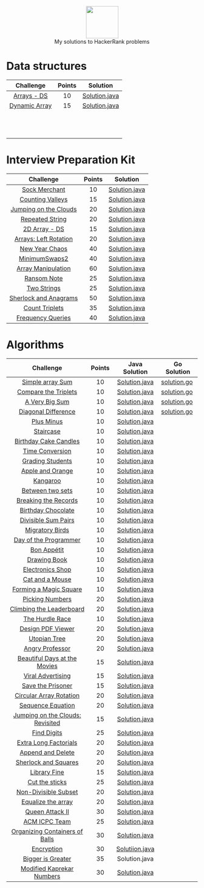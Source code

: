 
<p align="center">
    <a href="https://www.hackerrank.com/rockey5520">
        <img height=85 src="https://res.cloudinary.com/rockey5520/image/upload/v1585671805/hackerrank/hackerrank_mbzwqf.svg">
    </a>
    <br>My solutions to HackerRank problems
</p>

# Data structures

|                          Challenge                           | Points |                           Solution                           |
| :----------------------------------------------------------: | :----: | :----------------------------------------------------------: |
| [Arrays - DS](https://www.hackerrank.com/challenges/arrays-ds/problem) |   10   | [Solution.java](https://github.com/rockey5520/hackerrank-java/blob/master/datastructures/arrays/arraysds/Solution.java) |
| [Dynamic Array](https://www.hackerrank.com/challenges/dynamic-array/problem) |   15   | [Solution.java](https://github.com/rockey5520/hackerrank-java/blob/master/datastructures/arrays/dynamicarray/Solution.java) |
|                                                              |        |                                                              |
|                                                              |        |                                                              |
|                                                              |        |                                                              |
|                                                              |        |                                                              |
|                                                              |        |                                                              |
|                                                              |        |                                                              |
|                                                              |        |                                                              |
|                                                              |        |                                                              |
|                                                              |        |                                                              |
|                                                              |        |                                                              |
|                                                              |        |                                                              |
|                                                              |        |                                                              |

# Interview Preparation Kit

|                          Challenge                           | Points |                           Solution                           |
| :----------------------------------------------------------: | :----: | :----------------------------------------------------------: |
| [Sock Merchant](https://www.hackerrank.com/challenges/sock-merchant/problem?h_l=interview&playlist_slugs%5B%5D=interview-preparation-kit&playlist_slugs%5B%5D=warmup) |   10   | [Solution.java](https://github.com/rockey5520/hackerrank-java/blob/master/interviewprepararionkit/warmupchallenges/sockmerchant/Solution.java) |
| [Counting Valleys](https://www.hackerrank.com/challenges/counting-valleys/problem?h_l=interview&playlist_slugs%5B%5D=interview-preparation-kit&playlist_slugs%5B%5D=warmup) |   15   | [Solution.java](https://github.com/rockey5520/hackerrank-java/blob/master/interviewprepararionkit/warmupchallenges/countingvalleys/Solution.java) |
| [Jumping on the Clouds](https://www.hackerrank.com/challenges/jumping-on-the-clouds/problem?h_l=interview&playlist_slugs%5B%5D=interview-preparation-kit&playlist_slugs%5B%5D=warmup) |   20   | [Solution.java](https://github.com/rockey5520/hackerrank-java/blob/master/interviewprepararionkit/warmupchallenges/jumpingontheclouds/Solution.java) |
| [Repeated String](https://www.hackerrank.com/challenges/repeated-string/problem?h_l=interview&playlist_slugs%5B%5D=interview-preparation-kit&playlist_slugs%5B%5D=warmup) |   20   | [Solution.java](https://github.com/rockey5520/hackerrank-java/tree/master/interviewprepararionkit/warmupchallenges/RepeatedString) |
| [2D Array - DS](https://www.hackerrank.com/challenges/2d-array/problem?h_l=interview&playlist_slugs%5B%5D=interview-preparation-kit&playlist_slugs%5B%5D=arrays) |   15   | [Solution.java](https://github.com/rockey5520/hackerrank-java/blob/master/interviewprepararionkit/arrays/twoDArrayDS/Solution.java) |
| [Arrays: Left Rotation](https://www.hackerrank.com/challenges/ctci-array-left-rotation/problem?h_l=interview&playlist_slugs%5B%5D=interview-preparation-kit&playlist_slugs%5B%5D=arrays) |   20   | [Solution.java](https://github.com/rockey5520/hackerrank-java/blob/master/interviewprepararionkit/arrays/leftrotation/Solution.java) |
| [New Year Chaos](https://www.hackerrank.com/challenges/new-year-chaos/problem?h_l=interview&playlist_slugs%5B%5D=interview-preparation-kit&playlist_slugs%5B%5D=arrays) |   40   | [Solution.java](https://github.com/rockey5520/hackerrank-java/blob/master/interviewprepararionkit/arrays/newyearchaos/Solution.java) |
| [MinimumSwaps2](https://www.hackerrank.com/challenges/minimum-swaps-2/problem?h_l=interview&playlist_slugs%5B%5D=interview-preparation-kit&playlist_slugs%5B%5D=arrays) |   40   | [Solution.java](https://github.com/rockey5520/hackerrank-java/blob/master/interviewprepararionkit/MinimumSwaps2/Solution.java) |
| [Array Manipulation](https://www.hackerrank.com/challenges/crush/problem?h_l=interview&playlist_slugs%5B%5D=interview-preparation-kit&playlist_slugs%5B%5D=arrays) |   60   | [Solution.java](https://github.com/rockey5520/hackerrank-java/blob/master/interviewprepararionkit/arrays/arraymanipulation/Solution.java) |
| [Ransom Note](https://www.hackerrank.com/challenges/ctci-ransom-note/problem?h_l=interview&playlist_slugs%5B%5D=interview-preparation-kit&playlist_slugs%5B%5D=dictionaries-hashmaps) |   25   | [Solution.java](https://github.com/rockey5520/hackerrank-java/blob/master/interviewprepararionkit/DictionariesandHashmaps/ransomnote/Solution.java) |
| [Two Strings](https://www.hackerrank.com/challenges/two-strings/problem?h_l=interview&playlist_slugs%5B%5D=interview-preparation-kit&playlist_slugs%5B%5D=dictionaries-hashmaps) |   25   | [Solution.java](https://github.com/rockey5520/hackerrank-java/tree/master/interviewprepararionkit/DictionariesandHashmaps/twostrings) |
| [Sherlock and Anagrams](https://www.hackerrank.com/challenges/sherlock-and-anagrams/problem?h_l=interview&playlist_slugs%5B%5D=interview-preparation-kit&playlist_slugs%5B%5D=dictionaries-hashmaps) |   50   | [Solution.java](https://github.com/rockey5520/hackerrank-java/blob/master/interviewprepararionkit/dictionariesandhashmaps/sherlockandanagrams/Solution.java) |
| [Count Triplets](https://www.hackerrank.com/challenges/count-triplets-1/problem?h_l=interview&playlist_slugs%5B%5D=interview-preparation-kit&playlist_slugs%5B%5D=dictionaries-hashmaps) |   35   | [Solution.java](https://github.com/rockey5520/hackerrank-java/blob/master/interviewprepararionkit/dictionariesandhashmaps/counttriplets/Solution.java) |
| [Frequency Queries](https://www.hackerrank.com/challenges/frequency-queries/problem?h_l=interview&playlist_slugs%5B%5D=interview-preparation-kit&playlist_slugs%5B%5D=dictionaries-hashmaps) |   40   | [Solution.java](https://github.com/rockey5520/hackerrank-java/blob/master/interviewprepararionkit/dictionariesandhashmaps/frequencyqueries/Solution.java) |

# Algorithms

|                          Challenge                           | Points |                        Java Solution                         | Go Solution                                                  |
| :----------------------------------------------------------: | :----: | :----------------------------------------------------------: | ------------------------------------------------------------ |
| [Simple array Sum](https://www.hackerrank.com/challenges/simple-array-sum/problem) |   10   | [Solution.java](https://github.com/rockey5520/hackerrank-java/blob/master/algorithms/warmup/simplearraysum/Solution.java) | [solution.go](https://github.com/rockey5520/hackerrank-java/blob/master/algorithms/warmup/simplearraysum/solution.go) |
| [Compare the Triplets](https://www.hackerrank.com/challenges/compare-the-triplets/problem) |   10   | [Solution.java](https://github.com/rockey5520/hackerrank-java/blob/master/algorithms/warmup/comparethetriplets/Solution.java) | [solution.go](https://github.com/rockey5520/hackerrank-java/blob/master/algorithms/warmup/comparethetriplets/solution.go) |
| [A Very Big Sum](https://www.hackerrank.com/challenges/a-very-big-sum/problem) |   10   | [Solution.java](https://github.com/rockey5520/hackerrank-java/blob/master/algorithms/warmup/averybigsum/Solution.java) | [solution.go](https://github.com/rockey5520/hackerrank-java/blob/master/algorithms/warmup/averybigsum/solution.go) |
| [Diagonal Difference](https://www.hackerrank.com/challenges/diagonal-difference/problem) |   10   | [Solution.java](https://github.com/rockey5520/hackerrank-java/blob/master/algorithms/warmup/diagonaldifference/Solution.java) | [solution.go](https://github.com/rockey5520/hackerrank-java/blob/master/algorithms/warmup/diagonaldifference/solution.go) |
| [Plus Minus](https://www.hackerrank.com/challenges/plus-minus/problem?h_r=next-challenge&h_v=zen) |   10   | [Solution.java](https://github.com/rockey5520/hackerrank-java/blob/master/algorithms/warmup/plusminus/Solution.java) |                                                              |
| [Staircase](https://www.hackerrank.com/challenges/staircase/problem?h_r=next-challenge&h_v=zen) |   10   | [Solution.java](https://github.com/rockey5520/hackerrank-java/blob/master/algorithms/warmup/staircase/Solution.java) |                                                              |
| [Birthday Cake Candles](https://www.hackerrank.com/challenges/birthday-cake-candles/problem?h_r=next-challenge&h_v=zen&h_r=next-challenge&h_v=zen&h_r=next-challenge&h_v=zen) |   10   | [Solution.java](https://github.com/rockey5520/hackerrank-java/blob/master/algorithms/warmup/birthdaycakecandles/Solution.java) |                                                              |
| [Time Conversion](https://www.hackerrank.com/challenges/time-conversion/problem?h_r=next-challenge&h_v=zen&h_r=next-challenge&h_v=zen&h_r=next-challenge&h_v=zen) |   10   | [Solution.java](https://github.com/rockey5520/hackerrank-java/tree/master/algorithms/warmup/timconversion) |                                                              |
| [Grading Students](https://www.hackerrank.com/challenges/grading/problem) |   10   | [Solution.java](https://github.com/rockey5520/hackerrank-java/blob/master/algorithms/implementation/gradingstudents/Solution.java) |                                                              |
| [Apple and Orange](https://www.hackerrank.com/challenges/apple-and-orange/problem) |   10   | [Solution.java](https://github.com/rockey5520/hackerrank-java/blob/master/algorithms/implementation/appleandorange/Solution.java) |                                                              |
| [Kangaroo](https://www.hackerrank.com/challenges/kangaroo/problem) |   10   | [Solution.java](https://github.com/rockey5520/hackerrank-java/blob/master/algorithms/implementation/kangaroo/Solution.java) |                                                              |
| [Between two sets](https://www.hackerrank.com/challenges/between-two-sets/problem) |   10   | [Solution.java](https://github.com/rockey5520/hackerrank-java/blob/master/algorithms/implementation/betweentwosets/Result.java) |                                                              |
| [Breaking the Records](https://www.hackerrank.com/challenges/breaking-best-and-worst-records/problem?h_r=next-challenge&h_v=zen) |   10   | [Solution.java](https://github.com/rockey5520/hackerrank-java/tree/master/algorithms/implementation/breakingtherecords) |                                                              |
| [Birthday Chocolate](https://www.hackerrank.com/challenges/the-birthday-bar/problem?h_r=next-challenge&h_v=zen) |   10   | [Solution.java](https://github.com/rockey5520/hackerrank-java/blob/master/algorithms/implementation/birthdaychocolate/Solution.java) |                                                              |
| [Divisible Sum Pairs](https://www.hackerrank.com/challenges/divisible-sum-pairs/problem?h_r=next-challenge&h_v=zen) |   10   | [Solution.java](https://github.com/rockey5520/hackerrank-java/blob/master/algorithms/implementation/divisiblesumpairs/Solution.java) |                                                              |
| [Migratory Birds](https://www.hackerrank.com/challenges/migratory-birds/problem?h_r=next-challenge&h_v=zen) |   10   | [Solution.java](https://github.com/rockey5520/hackerrank-java/blob/master/algorithms/implementation/migratorybirds/Solution.java) |                                                              |
| [Day of the Programmer](https://www.hackerrank.com/challenges/day-of-the-programmer/problem?h_r=next-challenge&h_v=zen) |   10   | [Solution.java](https://github.com/rockey5520/hackerrank-java/blob/master/algorithms/implementation/dayoftheprogrammer/Solution.java) |                                                              |
| [Bon Appétit](https://www.hackerrank.com/challenges/bon-appetit/problem?h_r=next-challenge&h_v=zen&h_r=next-challenge&h_v=zen) |   10   | [Solution.java](https://github.com/rockey5520/hackerrank-java/blob/master/algorithms/implementation/bonapp%C3%A9tit/Solution.java) |                                                              |
| [Drawing Book](https://www.hackerrank.com/challenges/drawing-book/problem?h_r=next-challenge&h_v=zen&h_r=next-challenge&h_v=zen) |   10   | [Solution.java](https://github.com/rockey5520/hackerrank-java/blob/master/algorithms/implementation/drawingbook/Solution.java) |                                                              |
| [Electronics Shop](https://www.hackerrank.com/challenges/electronics-shop/problem) |   10   | [Solution.java](https://github.com/rockey5520/hackerrank-java/blob/master/algorithms/implementation/electronicsshop/Solution.java) |                                                              |
| [Cat and a Mouse](https://www.hackerrank.com/challenges/cats-and-a-mouse/problem?h_r=next-challenge&h_v=zen) |   10   | [Solution.java](https://github.com/rockey5520/hackerrank-java/blob/master/algorithms/implementation/catandmouse/Solution.java) |                                                              |
| [Forming a Magic Square](https://www.hackerrank.com/challenges/magic-square-forming/problem?h_r=next-challenge&h_v=zen&h_r=next-challenge&h_v=zen) |   10   | [Solution.java](https://github.com/rockey5520/hackerrank-java/blob/master/algorithms/implementation/formingamagicsquare/Solution.java) |                                                              |
| [Picking Numbers](https://www.hackerrank.com/challenges/picking-numbers/problem?h_r=next-challenge&h_v=zen&h_r=next-challenge&h_v=zen&h_r=next-challenge&h_v=zen) |   20   | [Solution.java](https://github.com/rockey5520/hackerrank-java/blob/master/algorithms/implementation/pickingnumbers/Solution.java) |                                                              |
| [Climbing the Leaderboard](https://www.hackerrank.com/challenges/climbing-the-leaderboard/problem?h_r=next-challenge&h_v=zen&h_r=next-challenge&h_v=zen&h_r=next-challenge&h_v=zen) |   20   | [Solution.java](https://github.com/rockey5520/hackerrank-java/blob/master/algorithms/implementation/climbingtheleaderboard/Solution.java) |                                                              |
| [The Hurdle Race](https://www.hackerrank.com/challenges/the-hurdle-race/problem?h_r=next-challenge&h_v=zen&h_r=next-challenge&h_v=zen&h_r=next-challenge&h_v=zen) |   10   | [Solution.java](https://github.com/rockey5520/hackerrank-java/blob/master/algorithms/implementation/thehurdlerace/Solution.java) |                                                              |
| [Design PDF Viewer](https://www.hackerrank.com/challenges/designer-pdf-viewer/problem?h_r=next-challenge&h_v=zen&h_r=next-challenge&h_v=zen&h_r=next-challenge&h_v=zen) |   20   | [Solution.java](https://github.com/rockey5520/hackerrank-java/blob/master/algorithms/implementation/designpdfviewer/Solution.java) |                                                              |
| [Utopian Tree](https://www.hackerrank.com/challenges/utopian-tree/problem) |   20   | [Solution.java](https://github.com/rockey5520/hackerrank-java/blob/master/algorithms/implementation/utopiantree/Solution.java) |                                                              |
| [Angry Professor](https://www.hackerrank.com/challenges/angry-professor/problem) |   20   | [Solution.java](https://github.com/rockey5520/hackerrank-java/blob/master/algorithms/implementation/angryprofessor/Solution.java) |                                                              |
| [Beautiful Days at the Movies](https://www.hackerrank.com/challenges/beautiful-days-at-the-movies/problem) |   15   | [Solution.java](https://github.com/rockey5520/hackerrank-java/blob/master/algorithms/implementation/beautifuldayatthemovies/Solution.java) |                                                              |
| [Viral Advertising](https://www.hackerrank.com/challenges/strange-advertising/problem) |   15   | [Solution.java](https://github.com/rockey5520/hackerrank-java/blob/master/algorithms/implementation/viraladvertising/Solution.java) |                                                              |
| [Save the Prisoner](https://www.hackerrank.com/challenges/save-the-prisoner/problem) |   15   | [Solution.java](https://github.com/rockey5520/hackerrank-java/blob/master/algorithms/implementation/savetheprisoner/Solution.java) |                                                              |
| [Circular Array Rotation](https://www.hackerrank.com/challenges/circular-array-rotation/problem?h_r=next-challenge&h_v=zen) |   20   | [Solution.java](https://github.com/rockey5520/hackerrank-java/blob/master/algorithms/implementation/circulararrayrotation/Solution.java) |                                                              |
| [Sequence Equation](https://www.hackerrank.com/challenges/permutation-equation/problem?h_r=next-challenge&h_v=zen) |   20   | [Solution.java](https://github.com/rockey5520/hackerrank-java/blob/master/algorithms/implementation/sequenceequation/Solution.java) |                                                              |
| [Jumping on the Clouds: Revisited](https://www.hackerrank.com/challenges/jumping-on-the-clouds-revisited/problem?h_r=next-challenge&h_v=zen) |   15   | [Solution.java](https://github.com/rockey5520/hackerrank-java/blob/master/algorithms/implementation/jumpingoncloudsrevisited/Solution.java) |                                                              |
| [Find Digits](https://www.hackerrank.com/challenges/find-digits/problem?h_r=next-challenge&h_v=zen&h_r=next-challenge&h_v=zen) |   25   | [Solution.java](https://github.com/rockey5520/hackerrank-java/tree/master/algorithms/implementation/finddigit) |                                                              |
| [Extra Long Factorials](https://www.hackerrank.com/challenges/extra-long-factorials/problem?h_r=next-challenge&h_v=zen&h_r=next-challenge&h_v=zen) |   20   | [Solution.java](https://github.com/rockey5520/hackerrank-java/blob/master/algorithms/implementation/extralongfactorials/Solution.java) |                                                              |
| [Append and Delete](https://www.hackerrank.com/challenges/append-and-delete/problem?h_r=next-challenge&h_v=zen&h_r=next-challenge&h_v=zen) |   20   | [Solution.java](https://github.com/rockey5520/hackerrank-java/blob/master/algorithms/implementation/appendanddelete/Solution.java) |                                                              |
| [Sherlock and Squares](https://www.hackerrank.com/challenges/sherlock-and-squares/problem?h_r=next-challenge&h_v=zen&h_r=next-challenge&h_v=zen&h_r=next-challenge&h_v=zen) |   20   | [Solution.java](https://github.com/rockey5520/hackerrank-java/blob/master/algorithms/implementation/sherlockandsquares/Solution.java) |                                                              |
| [Library Fine](https://www.hackerrank.com/challenges/library-fine/problem?h_r=next-challenge&h_v=zen&h_r=next-challenge&h_v=zen&h_r=next-challenge&h_v=zen) |   15   | [Solution.java](https://github.com/rockey5520/hackerrank-java/blob/master/algorithms/implementation/libraryfine/Solution.java) |                                                              |
| [Cut the sticks](https://www.hackerrank.com/challenges/cut-the-sticks/problem?h_r=next-challenge&h_v=zen&h_r=next-challenge&h_v=zen&h_r=next-challenge&h_v=zen) |   25   | [Solution.java](https://github.com/rockey5520/hackerrank-java/blob/master/algorithms/implementation/cutthesticks/Solution.java) |                                                              |
| [Non-Divisible Subset](https://www.hackerrank.com/challenges/non-divisible-subset/problem) |   20   | [Solution.java](https://github.com/rockey5520/hackerrank-java/blob/master/algorithms/implementation/Nondivisiblesubset/Solution.java) |                                                              |
| [Equalize the array](https://www.hackerrank.com/challenges/equality-in-a-array/problem) |   20   | [Solution.java](https://github.com/rockey5520/hackerrank-java/blob/master/algorithms/implementation/equalizethearray/Solution.java) |                                                              |
| [Queen Attack II](https://www.hackerrank.com/challenges/queens-attack-2/problem) |   30   | [Solution.java](https://github.com/rockey5520/hackerrank-java/blob/master/algorithms/implementation/queensattackII/QueenAttackIISolution.java) |                                                              |
| [ACM ICPC Team](https://www.hackerrank.com/challenges/acm-icpc-team/problem) |   25   | [Solution.java](https://github.com/rockey5520/hackerrank-java/blob/master/algorithms/implementation/acmicpcteam/Solution.java) |                                                              |
| [Organizing Containers of Balls](https://www.hackerrank.com/challenges/organizing-containers-of-balls/problem?h_r=next-challenge&h_v=zen&h_r=next-challenge&h_v=zen) |   30   | [Solution.java](https://github.com/rockey5520/hackerrank-java/blob/master/algorithms/implementation/organizingcontainersofballs/OrgSolution.java) |                                                              |
| [Encryption](https://www.hackerrank.com/challenges/encryption/problem?h_r=next-challenge&h_v=zen&h_r=next-challenge&h_v=zen&h_r=next-challenge&h_v=zen) |   30   | [Solutiion.java](https://github.com/rockey5520/hackerrank-java/blob/master/algorithms/implementation/Encryption/Solution.java) |                                                              |
| [Bigger is Greater](https://www.hackerrank.com/challenges/bigger-is-greater/problem?h_r=next-challenge&h_v=zen&h_r=next-challenge&h_v=zen&h_r=next-challenge&h_v=zen&h_r=next-challenge&h_v=zen) |   35   |                        Solution.java                         |                                                              |
| [Modified Kaprekar Numbers](https://www.hackerrank.com/challenges/kaprekar-numbers/problem?h_r=next-challenge&h_v=zen&h_r=next-challenge&h_v=zen&h_r=next-challenge&h_v=zen&h_r=next-challenge&h_v=zen&h_r=next-challenge&h_v=zen) |   30   | [Solution.java](https://github.com/rockey5520/hackerrank-java/blob/master/algorithms/implementation/modifiedkarpekarnumbers/Solution.java) |                                                              |

